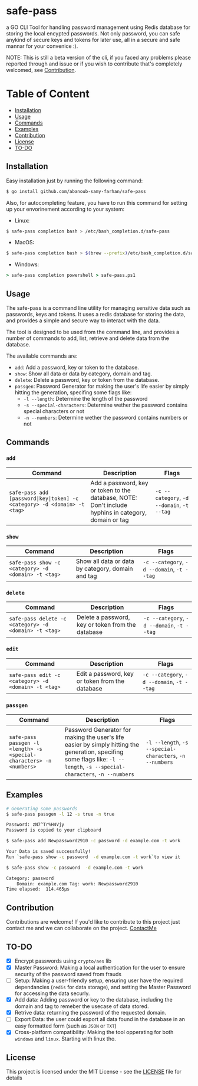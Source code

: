 # safe-pass
a GO CLI Tool for handling password management using Redis database for storing the local encypted passwords. Not only password, you can safe anykind of secure keys and tokens for later use, all in a secure and safe mannar for your convenice :).

NOTE: This is still a beta version of the cli, if you faced any problems please reported through and issue or if you wish to contribute that's completely welcomed, see [Contribution](#contribution).

# Table of Content

- [Installation](#installation)
- [Usage](#usage)
- [Commands](#commands)
- [Examples](#examples)
- [Contribution](#contribution)
- [License](#license)
- [TO-DO](#to-do)

## Installation

Easy installation just by running the following command:

```bash
$ go install github.com/abanoub-samy-farhan/safe-pass
```
Also, for autocompleting feature, you have to run this command for setting up your envorinement according to your system:

- Linux:
```bash
$ safe-pass completion bash > /etc/bash_completion.d/safe-pass
```

- MacOS:
```bash
$ safe-pass completion bash > $(brew --prefix)/etc/bash_completion.d/safe-pass
```

- Windows:
```cmd
> safe-pass completion powershell > safe-pass.ps1
```

## Usage

The safe-pass is a command line utility for managing sensitive data such as passwords, keys and tokens. It uses a redis database for storing the data, and provides a simple and secure way to interact with the data.

The tool is designed to be used from the command line, and provides a number of commands to add, list, retrieve and delete data from the database.


The available commands are:

- `add`: Add a password, key or token to the database.
- `show`: Show all data or data by category, domain and tag.
- `delete`: Delete a password, key or token from the database.
- `passgen`: Password Generator for making the user's life easier by simply hitting the generation, specifing some flags like:
    - `-l --length`: Determine the length of the password
    - `-s --special-characters`: Determine wether the password contains special characters or not
    - `-n --numbers`: Determine wether the password contains numbers or not


## Commands

### `add`
| Command | Description | Flags |
| --- | --- | --- |
| `safe-pass add [password\|key\|token] -c <category> -d <domain> -t <tag>` | Add a password, key or token to the database, NOTE: Don't include hyphins in category, domain or tag | `-c --category`, `-d --domain`, `-t --tag` |

### `show`
| Command | Description | Flags |
| --- | --- | --- |
| `safe-pass show -c <category> -d <domain> -t <tag>` | Show all data or data by category, domain and tag | `-c --category`, `-d --domain`, `-t --tag` |

### `delete`
| Command | Description | Flags |
| --- | --- | --- |
| `safe-pass delete -c <category> -d <domain> -t <tag>` | Delete a password, key or token from the database | `-c --category`, `-d --domain`, `-t --tag` |

### `edit`
| Command | Description | Flags |
| --- | --- | --- |
| `safe-pass edit -c <category> -d <domain> -t <tag>` | Edit a password, key or token from the database | `-c --category`, `-d --domain`, `-t --tag` |


### `passgen`
| Command | Description | Flags |
| --- | --- | --- |
| `safe-pass passgen -l <length> -s <special-characters> -n <numbers>` | Password Generator for making the user's life easier by simply hitting the generation, specifing some flags like: `-l --length`, `-s --special-characters`, `-n --numbers` | `-l --length`, `-s --special-characters`, `-n --numbers` |

## Examples

```bash
# Generating some passwords
$ safe-pass passgen -l 12 -s true -n true

Password: zN7^Tr%H4Vjy
Password is copied to your clipboard

$ safe-pass add Newpassword2910 -c password -d example.com -t work

Your Data is saved successfully!
Run `safe-pass show -c password  -d example.com -t work`to view it

$ safe-pass show -c password  -d example.com -t work

Category: password
	Domain: example.com	Tag: work: Newpassword2910
Time elapsed:  114.465µs
```

## Contribution

Contributions are welcome! If you'd like to contribute to this project just contact me and we can collaborate on the project. [ContactMe](mailto:abanoubsamy2341@gmail.com)

## TO-DO

- [x] Encrypt passwords using `crypto/aes` lib
- [x] Master Password: Making a local authentication for the user to ensure security of the password saved from frauds
- [ ] Setup: Making a user-friendly setup, ensuring user have the required dependancies (`redis` for data storage), and setting the Master Password for accessing the data securly.
- [x] Add data: Adding password or key to the database, including the domain and tag to remeber the usecase of data stored.
- [x] Retrive data: returning the password of the requested domain.
- [ ] Export Data: the user could export all data found in the database in an easy formatted form (such as `JSON` or `TXT`)
- [x] Cross-platform compatibility: Making the tool opperating for both `windows` and `linux`. Starting with linux tho.

## License

This project is licensed under the MIT License - see the [LICENSE](LICENSE) file for details
